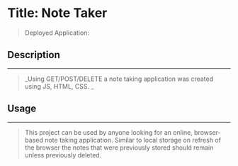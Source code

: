 # Title: Note Taker

> Deployed Application: 


## Description

---

> _Using GET/POST/DELETE a note taking application was created using JS, HTML, CSS. _

## Usage

---

> This project can be used by anyone looking for an online, browser-based note taking application. Similar to local storage on refresh of the browser the notes that were previously stored should remain unless previously deleted.